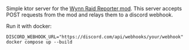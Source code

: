 Simple ktor server for the [Wynn Raid Reporter mod](https://github.com/otcathatsya/wynn-raid-reporter).
This server accepts POST requests from the mod and relays them to a discord webhook.

Run it with docker:
```docker
DISCORD_WEBHOOK_URL="https://discord.com/api/webhooks/your/webhook" docker compose up --build
```